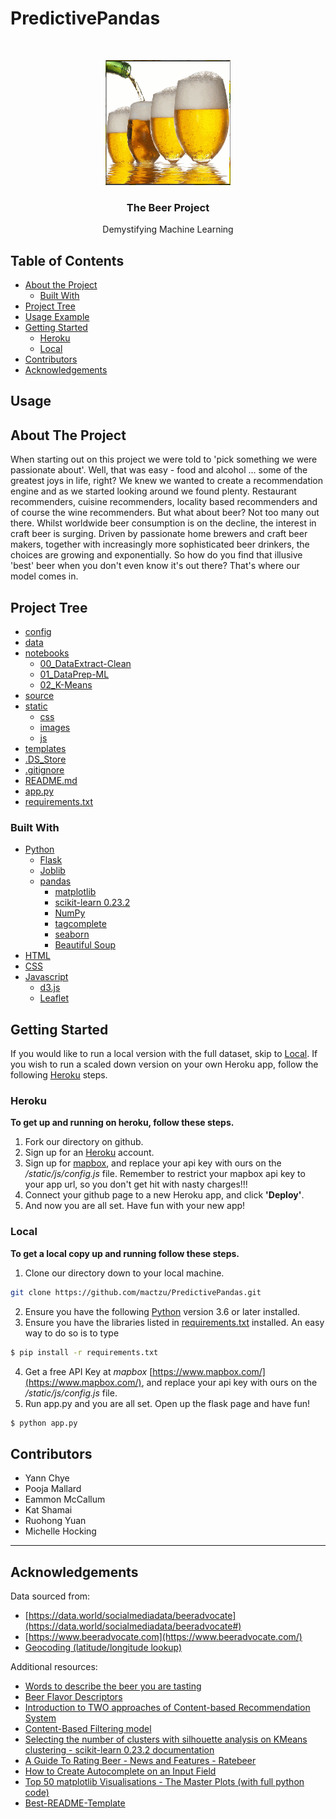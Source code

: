 <!-- PredictivePandas -->
# PredictivePandas

<!---Project Logo -->
<br />
<p align="center">

  <a href="https://github.com/mactzu/PredictivePandas">
    <img src="static/images/animated-beer-gif-3.gif" alt="Logo" width="200" height="200">
  </a>

  <h3 align="center">The Beer Project</h3>
  <p align="center">
    Demystifying Machine Learning
    <br />
</p>
</p>


<!-- TABLE OF CONTENTS -->
## Table of Contents

* [About the Project](#about-the-project)
  * [Built With](#built-with)
* [Project Tree](#project-tree)
* [Usage Example](#usage)
* [Getting Started](#getting-started)
  * [Heroku](#heroku)
  * [Local](#local)
* [Contributors](#contributors)
* [Acknowledgements](#acknowledgements)


<!-- USAGE EXAMPLE -->
## Usage



<!-- ABOUT THE PROJECT -->
## About The Project
When starting out on this project we were told to 'pick something we were passionate about'.  Well, that was easy - food and alcohol ... some of the greatest joys in life, right?  We knew we wanted to create a recommendation engine and as we started looking around we found plenty.  Restaurant recommenders, cuisine recommenders, locality based recommenders and of course the wine recommenders.  But what about beer?  Not too many out there.  Whilst worldwide beer consumption is on the decline, the interest in craft beer is surging.  Driven by passionate home brewers and craft beer makers, together with increasingly more sophisticated beer drinkers, the choices are growing and exponentially.  So how do you find that illusive 'best' beer when you don't even know it's out there?  That's where our model comes in.


<!-- PROJECT TREE -->
## Project Tree

* [config](/config) 
* [data](/data)
* [notebooks](/notebooks)
   * [00_DataExtract-Clean](./notebooks/00_DataExtract-Clean.ipynb)
   * [01_DataPrep-ML](./notebooks/01_DataPrep-ML.ipynb)
   * [02_K-Means](./notebooks/02_K-Means.ipynb)
* [source](/source)
* [static](/static)
   * [css](./static/css)
   * [images](./static/images)
   * [js](./static/js)
 * [templates](/templates)
 * [.DS_Store](./.DS_Store)
 * [.gitignore](./.gitignore)
 * [README.md](./README.md)
 * [app.py](./app.py)
 * [requirements.txt](./requirements.txt)


### Built With
* [Python](https://www.python.org/about/)
  * [Flask](https://flask-doc.readthedocs.io/en/latest/)
  * [Joblib](https://joblib.readthedocs.io/en/latest/)
  * [pandas](https://pandas.pydata.org/pandas-docs/stable/getting_started/index.html)
     * [matplotlib](https://matplotlib.org/)
     * [scikit-learn 0.23.2](https://scikit-learn.org/stable/user_guide.html)
     * [NumPy](https://numpy.org/)
     * [tagcomplete](https://github.com/razzbee/tagcomplete)
     * [seaborn](http://seaborn.pydata.org/index.html)
     * [Beautiful Soup](https://www.crummy.com/software/BeautifulSoup/bs4/doc/)
* [HTML](https://developer.mozilla.org/en-US/docs/Web/HTML)
* [CSS](https://developer.mozilla.org/en-US/docs/Web/CSS#:~:text=Cascading%20Style%20Sheets%20%28CSS%29%20is%20a%20stylesheet%20language,on%20paper%2C%20in%20speech%2C%20or%20on%20other%20media.)
* [Javascript](https://developer.mozilla.org/en-US/docs/Web/javascript)
  * [d3.js](https://d3js.org/)
  * [Leaflet](https://leafletjs.com/)


<!-- GETTING STARTED -->
## Getting Started
If you would like to run a local version with the full dataset, skip to [Local](#local). If you wish to run a scaled down version on your own Heroku app, follow the following [Heroku](#heroku) steps.

### Heroku
**To get up and running on heroku, follow these steps.**
1. Fork our directory on github.
2. Sign up for an [Heroku](https://www.heroku.com/) account.
3. Sign up for [mapbox](https://www.mapbox.com/), and replace your api key with ours on the _/static/js/config.js_ file. Remember to restrict your mapbox api key to your app url, so you don't get hit with nasty charges!!!
4. Connect your github page to a new Heroku app, and click **'Deploy'**.
5. And now you are all set. Have fun with your new app!

### Local
**To get a local copy up and running follow these steps.**
1. Clone our directory down to your local machine.
```sh
git clone https://github.com/mactzu/PredictivePandas.git
```
2. Ensure you have the following [Python](https://www.python.org/downloads/) version 3.6 or later installed.
3. Ensure you have the libraries listed in [requirements.txt](requirements.txt) installed. An easy way to do so is to type
  ```sh
  $ pip install -r requirements.txt
  ```
4. Get a free API Key at _mapbox_ [https://www.mapbox.com/](https://www.mapbox.com/), and replace your api key with ours on the _/static/js/config.js_ file.
5. Run app.py and you are all set. Open up the flask page and have fun!
```sh
$ python app.py
```

<!-- CONTRIBUTORS -->
## Contributors

* Yann Chye
* Pooja Mallard
* Eammon McCallum
* Kat Shamai
* Ruohong Yuan
* Michelle Hocking 

***

<!-- ACKNOWLEDGEMENTS -->
## Acknowledgements
Data sourced from:
* [https://data.world/socialmediadata/beeradvocate](https://data.world/socialmediadata/beeradvocate#)
* [https://www.beeradvocate.com](https://www.beeradvocate.com/)
* [Geocoding (latitude/longitude lookup)](https://developers.google.com/maps/documentation/geocoding/overview)

Additional resources:
* [Words to describe the beer you are tasting](https://appellationbeer.com/blog/words-to-describe-the-beer-you-are-tasting/)
* [Beer Flavor Descriptors](https://winning-homebrew.com/beer-flavor-descriptors.html)
* [Introduction to TWO approaches of Content-based Recommendation System](https://towardsdatascience.com/introduction-to-two-approaches-of-content-based-recommendation-system-fc797460c18c)
* [Content-Based Filtering model](https://github.com/youonf/recommendation_system/blob/master/content_based_filtering/content_based_recommender_approach1.ipynb)
* [Selecting the number of clusters with silhouette analysis on KMeans clustering - scikit-learn 0.23.2 documentation](https://scikit-learn.org/stable/auto_examples/cluster/plot_kmeans_silhouette_analysis.html)
* [A Guide To Rating Beer - News and Features - Ratebeer](https://www.ratebeer.com/Story.asp?StoryID=103)
* [How to Create Autocomplete on an Input Field](https://www.w3schools.com/howto/howto_js_autocomplete.asp)
* [Top 50 matplotlib Visualisations - The Master Plots (with full python code)](https://www.machinelearningplus.com/plots/top-50-matplotlib-visualizations-the-master-plots-python/)
* [Best-README-Template](https://github.com/HockingM/Best-README-Template/edit/master/README.md)

